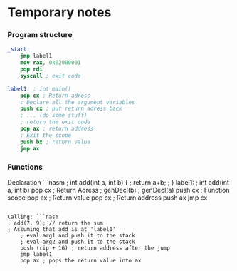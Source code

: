 # Temporary notes

### Program structure
```nasm
_start: 
    jmp label1 
    mov rax, 0x02000001
    pop rdi
    syscall ; exit code

label1: ; int main()
    pop cx ; Return adress
    ; Declare all the argument variables
    push cx ; put return adress back
    ; ... (do some stuff)
    ; return the exit code
    pop ax ; return address
    ; Exit the scope
    push bx ; return value
    jmp ax
```

### Functions
Declaration ```nasm
; int add(int a, int b) {
;   return a+b;
; }
label1: ; int add(int a, int b)
    pop cx ; Return Adress
    ; genDecl(b)
    ; genDecl(a)
    push cx
    ; Function scope
    pop ax ; Return value
    pop cx ; Return address
    push ax
    jmp cx
```

Calling: ```nasm
; add(7, 9); // return the sum
; Assuming that add is at 'label1'
    ; eval arg1 and push it to the stack
    ; eval arg2 and push it to the stack
    push (rip + 16) ; return address after the jump
    jmp label1
    pop ax ; pops the return value into ax
```
